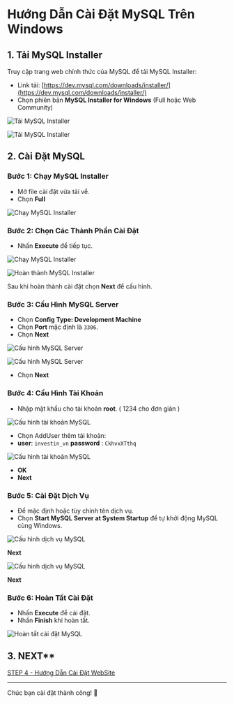 # Hướng Dẫn Cài Đặt MySQL Trên Windows

## 1. Tải MySQL Installer

Truy cập trang web chính thức của MySQL để tải MySQL Installer:

- Link tải: [https://dev.mysql.com/downloads/installer/](https://dev.mysql.com/downloads/installer/)
- Chọn phiên bản **MySQL Installer for Windows** (Full hoặc Web Community)

![Tải MySQL Installer](./Images/Screenshot%202025-03-22%20144733.png)

![Tải MySQL Installer](./Images/Screenshot%202025-03-22%20144901.png)

## 2. Cài Đặt MySQL

### Bước 1: Chạy MySQL Installer

- Mở file cài đặt vừa tải về.
- Chọn **Full**

![Chạy MySQL Installer](./Images/Screenshot%202025-03-22%20145732.png)

### Bước 2: Chọn Các Thành Phần Cài Đặt

- Nhấn **Execute** để tiếp tục.

![Chạy MySQL Installer](./Images/Screenshot%202025-03-22%20150533.png)

![Hoàn thành MySQL Installer](./Images/Screenshot%202025-03-22%20151327.png)

Sau khi hoàn thành cài đặt chọn **Next** để cấu hình.

### Bước 3: Cấu Hình MySQL Server

- Chọn **Config Type: Development Machine**
- Chọn **Port** mặc định là `3306`.
- Chọn **Next**

![Cấu hình MySQL Server](./Images/Screenshot%202025-03-22%20151533.png)

![Cấu hình MySQL Server](./Images/Screenshot%202025-03-22%20151739.png)

- Chọn **Next**

### Bước 4: Cấu Hình Tài Khoản

- Nhập mật khẩu cho tài khoản **root**. ( 1234 cho đơn giản )

![Cấu hình tài khoản MySQL](./Images/Screenshot%202025-03-22%20152200.png)

- Chọn AddUser thêm tài khoản:
- **user**: `investin_vn` **password** : `CkhvxXTthq`

![Cấu hình tài khoản MySQL](./Images/Screenshot%202025-03-22%20152512.png)

- **OK**
- **Next**

### Bước 5: Cài Đặt Dịch Vụ

- Để mặc định hoặc tùy chỉnh tên dịch vụ.
- Chọn **Start MySQL Server at System Startup** để tự khởi động MySQL cùng Windows.

![Cấu hình dịch vụ MySQL](./Images/Screenshot%202025-03-22%20152732.png)


**Next**

![Cấu hình dịch vụ MySQL](./Images/Screenshot%202025-03-22%20152824.png)

**Next**

### Bước 6: Hoàn Tất Cài Đặt

- Nhấn **Execute** để cài đặt.
- Nhấn **Finish** khi hoàn tất.

![Hoàn tất cài đặt MySQL](./Images/Screenshot%202025-03-22%20152934.png)

## 3. NEXT**

[STEP 4 - Hướng Dẫn Cài Đặt WebSite](./STEP4-SetWebWordpress.md)

---
Chúc bạn cài đặt thành công! 🚀
